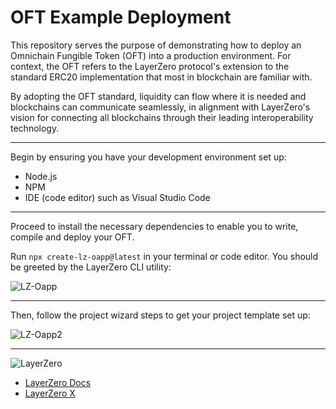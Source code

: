 # OFT Example Deployment

This repository serves the purpose of demonstrating how to deploy an Omnichain Fungible Token (OFT) into a production environment. For context, the OFT refers to the LayerZero protocol's extension to the standard ERC20 implementation that most in blockchain are familiar with. <br>

By adopting the OFT standard, liquidity can flow where it is needed and blockchains can communicate seamlessly, in alignment with LayerZero's vision for connecting all blockchains through their leading interoperability technology.

---

Begin by ensuring you have your development environment set up:

- Node.js
- NPM
- IDE (code editor) such as Visual Studio Code

---

Proceed to install the necessary dependencies to enable you to write, compile and deploy your OFT.

Run `npx create-lz-oapp@latest` in your terminal or code editor. You should be greeted by the LayerZero CLI utility:

![LZ-Oapp](https://github.com/user-attachments/assets/28010f36-f51a-443d-b441-2de34064bf76)

---

Then, follow the project wizard steps to get your project template set up:

![LZ-Oapp2](https://github.com/user-attachments/assets/ae13ff04-034b-4061-bbb5-9acb2c571c6a)

---

![LayerZero](https://github.com/user-attachments/assets/334a4032-acb6-4f0d-b436-72c4521b1b27)

- [LayerZero Docs](https://docs.layerzero.network/v2) 
- [LayerZero X](https://twitter.com/LayerZero_Labs)

